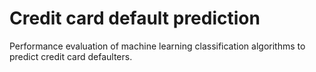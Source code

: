 # Credit card default prediction
Performance evaluation of machine learning classification algorithms to predict credit card defaulters.

